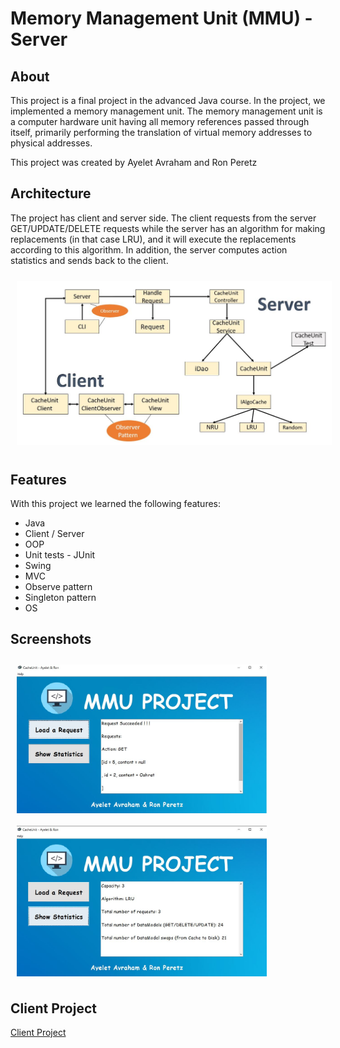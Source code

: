 # Memory Management Unit (MMU) - Server

## About

This project is a final project in the advanced Java course.
In the project, we implemented a memory management unit.
The memory management unit is a computer hardware unit having all memory references passed through itself, primarily performing the translation
of virtual memory addresses to physical addresses.

  
This project was created by Ayelet Avraham and Ron Peretz

## Architecture
The project has client and server side.
The client requests from the server GET/UPDATE/DELETE requests while the server has an algorithm
for making replacements (in that case LRU), and it will execute the replacements according to this algorithm.
In addition, the server computes action statistics and sends back to the client.

[<img src="/readme/architechture.JPG"
width="600"
    hspace="10" vspace="10">](/readme/architechture.JPG)


## Features

With this project we learned the following features:
- Java
- Client / Server
- OOP
- Unit tests - JUnit
- Swing
- MVC
- Observe pattern
- Singleton pattern
- OS

## Screenshots
[<img src="/readme/screenshot-1.JPG" align="left"
width="400"
    hspace="10" vspace="10">](/readme/screenshot-1.JPG)
[<img src="/readme/screenshot-2.JPG" align="center"
width="400"
    hspace="10" vspace="10">](/readme/screenshot-2.JPG)

## Client Project
[Client Project](https://github.com/PeretzRon/MMU---Memory-Management-Unit---Client)
